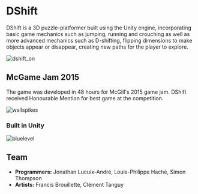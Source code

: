 # DShift
DShift is a 3D puzzle-platformer built using the Unity engine, incorporating basic game mechanics such as jumping, running and crouching as well as more advanced mechanics such as D-shifting, flipping dimensions to make objects appear or disappear, creating new paths for the player to explore.

![dshift_on](https://cloud.githubusercontent.com/assets/10332234/12372951/cb9adcce-bc36-11e5-90cd-23a9acda7313.jpg)

## McGame Jam 2015
The game was developed in 48 hours for McGill's 2015 game jam. DShift received Honourable Mention for best game at the competition.  

![wallspikes](https://cloud.githubusercontent.com/assets/10332234/12372962/27173908-bc37-11e5-8395-dd009275f364.jpg)

### Built in Unity
![bluelevel](https://cloud.githubusercontent.com/assets/10332234/12372957/fb5e0c06-bc36-11e5-931d-ebfb55191009.jpg)

## Team
* **Programmers:** Jonathan Lucuix-André, Louis-Philippe Haché, Simon Thompson
* **Artists:** Francis Brouillette, Clément Tanguy
